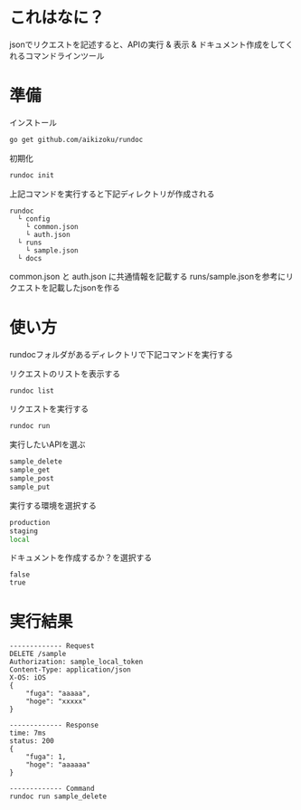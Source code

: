 # これはなに？
jsonでリクエストを記述すると、APIの実行 & 表示 & ドキュメント作成をしてくれるコマンドラインツール

# 準備
インストール
```bash
go get github.com/aikizoku/rundoc
```

初期化
```bash
rundoc init
```
上記コマンドを実行すると下記ディレクトリが作成される
```
rundoc 
  └ config
    └ common.json
    └ auth.json
  └ runs
    └ sample.json
  └ docs
```
common.json と auth.json に共通情報を記載する
runs/sample.jsonを参考にリクエストを記載したjsonを作る

# 使い方
rundocフォルダがあるディレクトリで下記コマンドを実行する

リクエストのリストを表示する
```bash
rundoc list
```

リクエストを実行する
```bash
rundoc run
```

実行したいAPIを選ぶ
```bash
sample_delete
sample_get
sample_post
sample_put
```

実行する環境を選択する
```bash
production
staging
local
```

ドキュメントを作成するか？を選択する
```
false
true
```

# 実行結果

```
------------- Request
DELETE /sample
Authorization: sample_local_token
Content-Type: application/json
X-OS: iOS
{
    "fuga": "aaaaa",
    "hoge": "xxxxx"
}

------------- Response
time: 7ms
status: 200
{
    "fuga": 1,
    "hoge": "aaaaaa"
}

------------- Command
rundoc run sample_delete
```